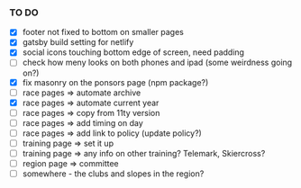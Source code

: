 

### TO DO

- [x] footer not fixed to bottom on smaller pages
- [x] gatsby build setting for netlify
- [x] social icons touching bottom edge of screen, need padding
- [ ] check how meny looks on both phones and ipad (some weirdness going on?)
- [x] fix masonry on the ponsors page (npm package?)
- [ ] race pages => automate archive
- [x] race pages => automate current year
- [ ] race pages => copy from 11ty version
- [ ] race pages => add timing on day
- [ ] race pages => add link to policy (update policy?)
- [ ] training page => set it up
- [ ] training page => any info on other training? Telemark, Skiercross?
- [ ] region page => committee
- [ ] somewhere - the clubs and slopes in the region? 